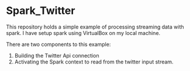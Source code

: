 # Spark_Twitter

This repository holds a simple example of processing streaming data with spark. I have setup spark using VirtualBox on my local machine. 

There are two components to this example:
1. Building the Twitter Api connection
2. Activating the Spark context to read from the twitter input stream. 
